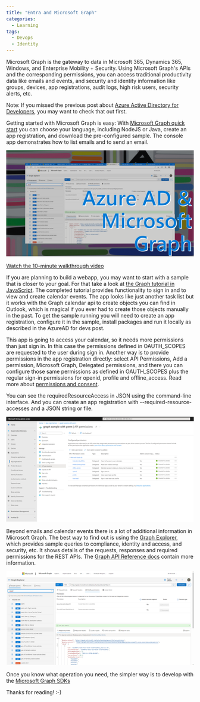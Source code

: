 ```yaml
---
title: "Entra and Microsoft Graph"
categories:
  - Learning
tags:
  - Devops
  - Identity
---
```


Microsoft Graph is the gateway to data in Microsoft 365, Dynamics 365, Windows, and Enterprise Mobility + Security. Using Microsoft Graph's APIs and the corresponding permissions, you can access traditional productivity data like emails and events, and security and identity information like groups, devices, app registrations, audit logs, high risk users, security alerts, etc.

Note: If you missed the previous post about [Azure Active Directory for Developers](https://blog.pdebruin.org/azure-active-directory-for-developers/), you may want to check that out first.

Getting started with Microsoft Graph is easy: With [Microsoft Graph quick start](https://developer.microsoft.com/graph/quick-start?wt.mc_id=pdebruin_content_blog_cnl_csasci) you can choose your language, including NodeJS or Java, create an app registration, and download the pre-configured sample. The console app demonstrates how to list emails and to send an email.

![img](../assets/images/2022-11-25-microsoft-graph.png)

[Watch the 10-minute walkthrough video](https://youtu.be/LRZrFDTpOLs)

If you are planning to build a webapp, you may want to start with a sample that is closer to your goal. For that take a look at [the Graph tutorial in JavaScript](https://learn.microsoft.com/en-us/graph/tutorials?wt.mc_id=pdebruin_content_blog_cnl_csasci). The completed tutorial provides functionality to sign in and to view and create calendar events. The app looks like just another task list but it works with the Graph calendar api to create objects you can find in Outlook, which is magical if you ever had to create those objects manually in the past. To get the sample running you will need to create an app registration, configure it in the sample, install packages and run it locally as described in the AzureAD for devs post.

This app is going to access your calendar, so it needs more permissions than just sign in. In this case the permissions defined in OAUTH_SCOPES are requested to the user during sign in. Another way is to provide permissions in the app registration directly: select API Permissions, Add a permission, Microsoft Graph, Delegated permissions, and there you can configure those same permissions as defined in OAUTH_SCOPES plus the regular sign-in permissions for openid, profile and offline_access. Read more about [permissions and consent](https://learn.microsoft.com/azure/active-directory/develop/permissions-consent-overview?wt.mc_id=pdebruin_content_blog_cnl_csasci).

You can see the requiredResourceAccess in JSON using the command-line interface. And you can create an app registration with --required-resource-accesses and a JSON string or file. 

![img](../assets/images/2022-11-25-microsoft-graph2.png)

Beyond emails and calendar events there is a lot of additional information in Microsoft Graph. The best way to find out is using the [Graph Explorer](https://developer.microsoft.com/graph/graph-explorer), which provides sample queries to compliance, identity and access, and security, etc. It shows details of the requests, responses and required permissions for the REST APIs. The [Graph API Reference docs](https://learn.microsoft.com/graph/api/resources/security-api-overview?wt.mc_id=pdebruin_content_blog_cnl_csasci) contain more information.

![img](../assets/images/2022-11-25-microsoft-graph1.png)

Once you know what operation you need, the simpler way is to develop with the [Microsoft Graph SDKs](https://learn.microsoft.com/graph/sdks/sdks-overview?wt.mc_id=pdebruin_content_blog_cnl_csasci)

Thanks for reading! :-)
